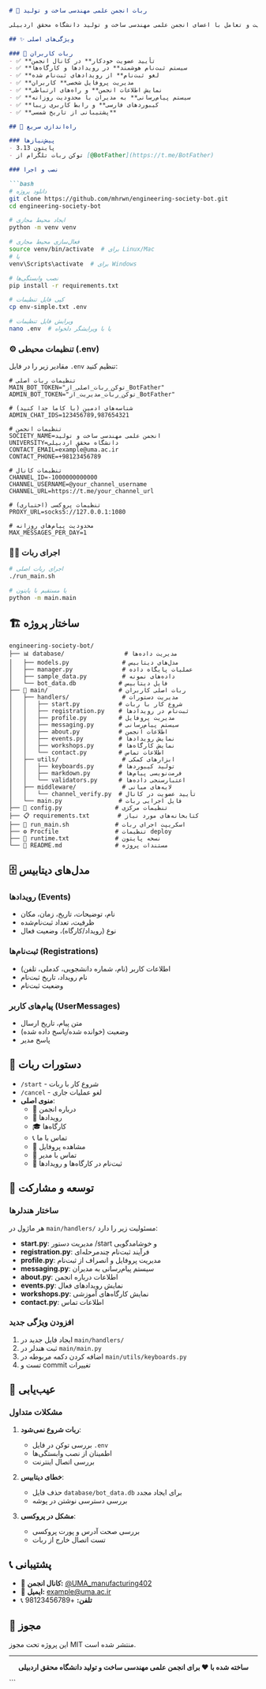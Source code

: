 
```markdown
# 🤖 ربات انجمن علمی مهندسی ساخت و تولید

ربات هوشمند تلگرام برای مدیریت و تعامل با اعضای انجمن علمی مهندسی ساخت و تولید دانشگاه محقق اردبیلی

## ✨ ویژگی‌های اصلی

### 🤖 ربات کاربران
- ✅ **تأیید عضویت خودکار** در کانال انجمن
- ✅ **سیستم ثبت‌نام هوشمند** در رویدادها و کارگاه‌ها
- ✅ **لغو ثبت‌نام** از رویدادهای ثبت‌نام شده
- ✅ **مدیریت پروفایل شخصی** کاربران
- ✅ **نمایش اطلاعات انجمن** و راه‌های ارتباطی
- ✅ **سیستم پیام‌رسانی** به مدیران با محدودیت روزانه
- ✅ **کیبوردهای فارسی** و رابط کاربری زیبا
- ✅ **پشتیبانی از تاریخ شمسی**

## 🚀 راه‌اندازی سریع

### پیش‌نیازها
- پایتون 3.13
- توکن ربات تلگرام از [@BotFather](https://t.me/BotFather)

### نصب و اجرا

```bash
# دانلود پروژه
git clone https://github.com/mhrwn/engineering-society-bot.git
cd engineering-society-bot

# ایجاد محیط مجازی
python -m venv venv

# فعال‌سازی محیط مجازی
source venv/bin/activate  # برای Linux/Mac
# یا
venv\Scripts\activate  # برای Windows

# نصب وابستگی‌ها
pip install -r requirements.txt

# کپی فایل تنظیمات
cp env-simple.txt .env

# ویرایش فایل تنظیمات
nano .env  # یا با ویرایشگر دلخواه
```

### ⚙️ تنظیمات محیطی (.env)

مقادیر زیر را در فایل `.env` تنظیم کنید:

```env
# تنظیمات ربات اصلی
MAIN_BOT_TOKEN="توکن_ربات_اصلی_از_BotFather"
ADMIN_BOT_TOKEN="توکن_ربات_مدیریت_از_BotFather"

# شناسه‌های ادمین (با کاما جدا کنید)
ADMIN_CHAT_IDS=123456789,987654321

# تنظیمات انجمن
SOCIETY_NAME=انجمن علمی مهندسی ساخت و تولید
UNIVERSITY=دانشگاه محقق اردبیلی
CONTACT_EMAIL=example@uma.ac.ir
CONTACT_PHONE=+98123456789

# تنظیمات کانال
CHANNEL_ID=-1000000000000
CHANNEL_USERNAME=@your_channel_username
CHANNEL_URL=https://t.me/your_channel_url

# تنظیمات پروکسی (اختیاری)
PROXY_URL=socks5://127.0.0.1:1080

# محدودیت پیام‌های روزانه
MAX_MESSAGES_PER_DAY=1
```

### 🏃‍♂️ اجرای ربات

```bash
# اجرای ربات اصلی
./run_main.sh

# یا مستقیم با پایتون
python -m main.main
```

## 🏗️ ساختار پروژه

```
engineering-society-bot/
├── 📊 database/                 # مدیریت داده‌ها
│   ├── models.py               # مدل‌های دیتابیس
│   ├── manager.py              # عملیات پایگاه داده
│   ├── sample_data.py          # داده‌های نمونه
│   └── bot_data.db            # فایل دیتابیس
├── 🤖 main/                    # ربات اصلی کاربران
│   ├── handlers/               # مدیریت دستورات
│   │   ├── start.py           # شروع کار با ربات
│   │   ├── registration.py    # ثبت‌نام در رویدادها
│   │   ├── profile.py         # مدیریت پروفایل
│   │   ├── messaging.py       # سیستم پیام‌رسانی
│   │   ├── about.py           # اطلاعات انجمن
│   │   ├── events.py          # نمایش رویدادها
│   │   ├── workshops.py       # نمایش کارگاه‌ها
│   │   └── contact.py         # اطلاعات تماس
│   ├── utils/                  # ابزارهای کمکی
│   │   ├── keyboards.py       # تولید کیبوردها
│   │   ├── markdown.py        # فرمت‌نویسی پیام‌ها
│   │   └── validators.py      # اعتبارسنجی داده‌ها
│   ├── middleware/             # لایه‌های میانی
│   │   └── channel_verify.py  # تأیید عضویت در کانال
│   └── main.py                # فایل اجرایی ربات
├── 🔧 config.py               # تنظیمات مرکزی
├── 📋 requirements.txt        # کتابخانه‌های مورد نیاز
├── 🚀 run_main.sh             # اسکریپت اجرای ربات
├── ⚙️ Procfile                # تنظیمات deploy
├── 🔖 runtime.txt             # نسخه پایتون
└── 📖 README.md               # مستندات پروژه
```

## 🗄️ مدل‌های دیتابیس

### رویدادها (Events)
- نام، توضیحات، تاریخ، زمان، مکان
- ظرفیت، تعداد ثبت‌نام‌شده
- نوع (رویداد/کارگاه)، وضعیت فعال

### ثبت‌نام‌ها (Registrations)
- اطلاعات کاربر (نام، شماره دانشجویی، کدملی، تلفن)
- نام رویداد، تاریخ ثبت‌نام
- وضعیت ثبت‌نام

### پیام‌های کاربر (UserMessages)
- متن پیام، تاریخ ارسال
- وضعیت (خوانده شده/پاسخ داده شده)
- پاسخ مدیر

## 🎯 دستورات ربات

- `/start` - شروع کار با ربات
- `/cancel` - لغو عملیات جاری
- **منوی اصلی**:
  - 📖 درباره انجمن
  - 📅 رویدادها
  - 🎓 کارگاه‌ها
  - 📞 تماس با ما
  - 👤 مشاهده پروفایل
  - 💬 تماس با مدیر
  - 📝 ثبت‌نام در کارگاه‌ها و رویدادها

## 🔧 توسعه و مشارکت

### ساختار هندلرها

هر ماژول در `main/handlers/` مسئولیت زیر را دارد:

- **start.py**: مدیریت دستور /start و خوشامدگویی
- **registration.py**: فرآیند ثبت‌نام چندمرحله‌ای
- **profile.py**: مدیریت پروفایل و انصراف از ثبت‌نام
- **messaging.py**: سیستم پیام‌رسانی به مدیران
- **about.py**: اطلاعات درباره انجمن
- **events.py**: نمایش رویدادهای فعال
- **workshops.py**: نمایش کارگاه‌های آموزشی
- **contact.py**: اطلاعات تماس

### افزودن ویژگی جدید

1. ایجاد فایل جدید در `main/handlers/`
2. ثبت هندلر در `main/main.py`
3. اضافه کردن دکمه مربوطه در `main/utils/keyboards.py`
4. تست و commit تغییرات

## 🐛 عیب‌یابی

### مشکلات متداول

1. **ربات شروع نمی‌شود**:
   - بررسی توکن در فایل `.env`
   - اطمینان از نصب وابستگی‌ها
   - بررسی اتصال اینترنت

2. **خطای دیتابیس**:
   - حذف فایل `database/bot_data.db` برای ایجاد مجدد
   - بررسی دسترسی نوشتن در پوشه

3. **مشکل در پروکسی**:
   - بررسی صحت آدرس و پورت پروکسی
   - تست اتصال خارج از ربات

## 📞 پشتیبانی

- 📢 **کانال انجمن:** [@UMA_manufacturing402](https://t.me/UMA_manufacturing402)
- 📧 **ایمیل:** example@uma.ac.ir
- 📞 **تلفن:** +98123456789

## 📄 مجوز

این پروژه تحت مجوز MIT منتشر شده است.

---

<div align="center">

**ساخته شده با ❤️ برای انجمن علمی مهندسی ساخت و تولید دانشگاه محقق اردبیلی**

</div>
```